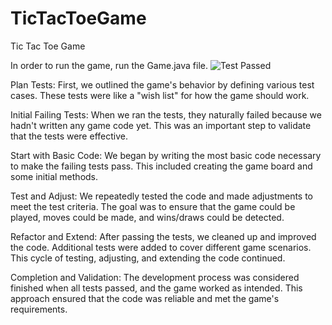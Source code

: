 # TicTacToeGame
Tic Tac Toe Game

In order to run the game, run the Game.java file.
![Test Passed](https://github.com/daviddangtim/TicTacToeGame/assets/132671801/5dd35c2d-562e-4884-8417-a241cd5ce85a)

Plan Tests: First, we outlined the game's behavior by defining various test cases. These tests were like a "wish list" for how the game should work.

Initial Failing Tests: When we ran the tests, they naturally failed because we hadn't written any game code yet. This was an important step to validate that the tests were effective.

Start with Basic Code: We began by writing the most basic code necessary to make the failing tests pass. This included creating the game board and some initial methods.

Test and Adjust: We repeatedly tested the code and made adjustments to meet the test criteria. The goal was to ensure that the game could be played, moves could be made, and wins/draws could be detected.

Refactor and Extend: After passing the tests, we cleaned up and improved the code. Additional tests were added to cover different game scenarios. This cycle of testing, adjusting, and extending the code continued.

Completion and Validation: The development process was considered finished when all tests passed, and the game worked as intended. This approach ensured that the code was reliable and met the game's requirements.
